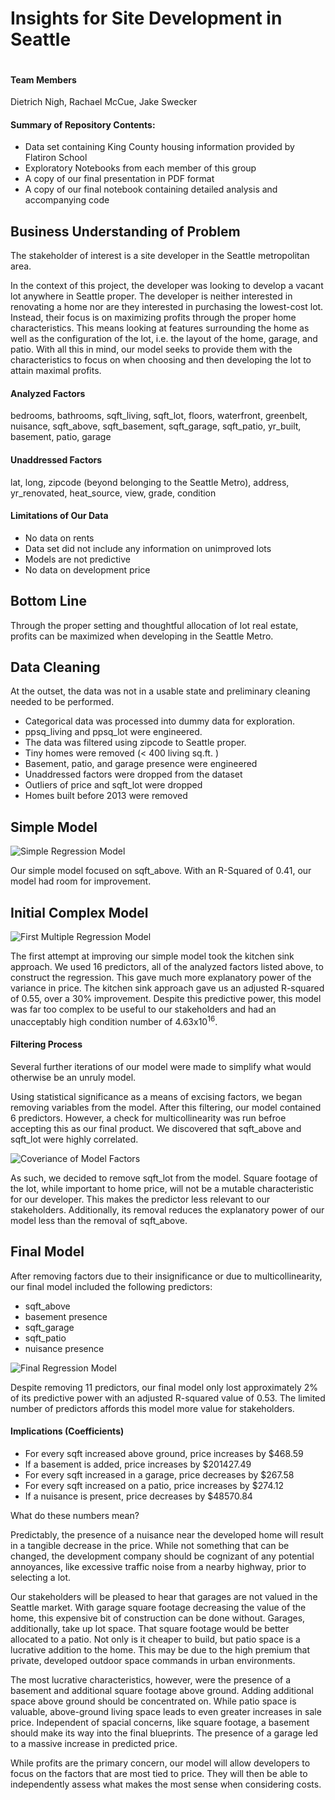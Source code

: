 # Insights for Site Development in Seattle
<p align="center">
  <img src="images/seattleskyline.jpg" alt="">
</p>

#### Team Members
Dietrich Nigh, Rachael McCue, Jake Swecker

#### Summary of Repository Contents:
* Data set containing King County housing information provided by Flatiron School
* Exploratory Notebooks from each member of this group
* A copy of our final presentation in PDF format
* A copy of our final notebook containing detailed analysis and accompanying code

## Business Understanding of Problem

The stakeholder of interest is a site developer in the Seattle metropolitan area. 

In the context of this project, the developer was looking to develop a vacant lot anywhere in Seattle proper. The developer is neither interested in renovating a home nor are they interested in purchasing the lowest-cost lot. Instead, their focus is on maximizing profits through the proper home characteristics. This means looking at features surrounding the home as well as the configuration of the lot, i.e. the layout of the home, garage, and patio. With all this in mind, our model seeks to provide them with the characteristics to focus on when choosing and then developing the lot to attain maximal profits.

#### Analyzed Factors

bedrooms, bathrooms, sqft_living, sqft_lot, floors, waterfront, greenbelt, nuisance, sqft_above, sqft_basement, sqft_garage, sqft_patio, yr_built, basement, patio, garage

#### Unaddressed Factors

lat, long, zipcode (beyond belonging to the Seattle Metro), address, yr_renovated, heat_source, view, grade, condition

#### Limitations of Our Data

* No data on rents
* Data set did not include any information on unimproved lots
* Models are not predictive
* No data on development price

## Bottom Line

Through the proper setting and thoughtful allocation of lot real estate, profits can be maximized when developing in the Seattle Metro.

## Data Cleaning

At the outset, the data was not in a usable state and preliminary cleaning needed to be performed.
* Categorical data was processed into dummy data for exploration.
* ppsq_living and ppsq_lot were engineered.
* The data was filtered using zipcode to Seattle proper.
* Tiny homes were removed (< 400 living sq.ft. )
* Basement, patio, and garage presence were engineered
* Unaddressed factors were dropped from the dataset
* Outliers of price and sqft_lot were dropped
* Homes built before 2013 were removed

## Simple Model

![Simple Regression Model](images/simple_reg.png)

Our simple model focused on sqft_above. With an R-Squared of 0.41, our model had room for improvement. 

## Initial Complex Model

![First Multiple Regression Model](images/first_multiple_reg.png)

The first attempt at improving our simple model took the kitchen sink approach. We used 16 predictors, all of the analyzed factors listed above, to construct the regression. This gave much more explanatory power of the variance in price. The kitchen sink approach gave us an adjusted R-squared of 0.55, over a 30% improvement.  Despite this predictive power, this model was far too complex to be useful to our stakeholders and had an unacceptably high condition number of 4.63x10<sup>16</sup>.

#### Filtering Process

Several further iterations of our model were made to simplify what would otherwise be an unruly model.

Using statistical significance as a means of excising factors, we began removing variables from the model. After this filtering, our model contained 6 predictors. However, a check for multicollinearity was run befroe accepting this as our final product. We discovered that sqft_above and sqft_lot were highly correlated.

![Coveriance of Model Factors](images/covar.png)

As such, we decided to remove sqft_lot from the model. Square footage of the lot, while important to home price, will not be a mutable characteristic for our developer. This makes the predictor less relevant to our stakeholders. Additionally, its removal reduces the explanatory power of our model less than the removal of sqft_above.

## Final Model
After removing factors due to their insignificance or due to multicollinearity, our final model included the following predictors:
* sqft_above
* basement presence
* sqft_garage
* sqft_patio
* nuisance presence

![Final Regression Model](images/final_multiple_reg.png)

Despite removing 11 predictors, our final model only lost approximately 2% of its predictive power with an adjusted R-squared value of 0.53. The limited number of predictors affords this model more value for stakeholders. 


#### Implications (Coefficients)

* For every sqft increased above ground, price increases by $468.59
* If a basement is added, price increases by $201427.49
* For every sqft increased in a garage, price decreases by $267.58
* For every sqft increased on a patio, price increases by $274.12
* If a nuisance is present, price decreases by $48570.84

What do these numbers mean?

Predictably, the presence of a nuisance near the developed home will result in a tangible decrease in the price. While not something that can be changed, the development company should be cognizant of any potential annoyances, like excessive traffic noise from a nearby highway, prior to selecting a lot. 

Our stakeholders will be pleased to hear that garages are not valued in the Seattle market. With garage square footage decreasing the value of the home, this expensive bit of construction can be done without.  Garages, additionally, take up lot space. That square footage would be better allocated to a patio. Not only is it cheaper to build, but patio space is a lucrative addition to the home. This may be due to the high premium that private, developed outdoor space commands in urban environments. 

The most lucrative characteristics, however, were the presence of a basement and additional square footage above ground. Adding additional space above ground should be concentrated on. While patio space is valuable, above-ground living space leads to even greater increases in sale price. Independent of spacial concerns, like square footage, a basement should make its way into the final blueprints. The presence of a garage led to a massive increase in predicted price.

While profits are the primary concern, our model will allow developers to focus on the factors that are most tied to price. They will then be able to independently assess what makes the most sense when considering costs.